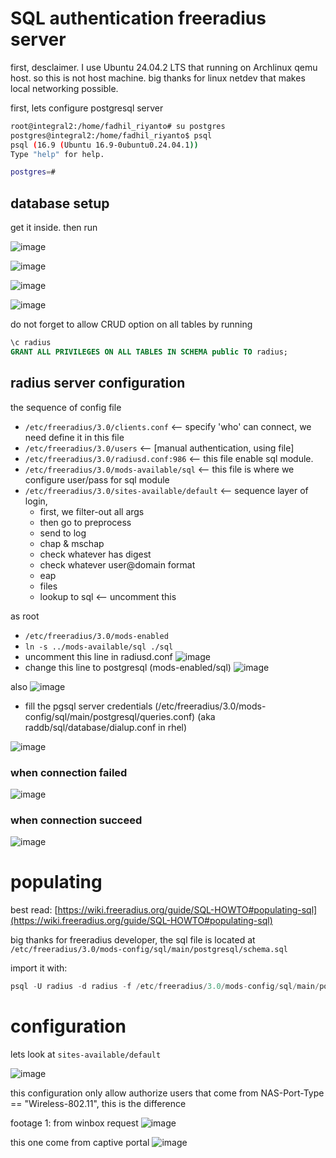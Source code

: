 # SQL authentication freeradius server

first, desclaimer. I use Ubuntu 24.04.2 LTS that running on Archlinux qemu host. so this is not host machine.
big thanks for linux netdev that makes local networking possible.

first, lets configure postgresql server 

```sh
root@integral2:/home/fadhil_riyanto# su postgres
postgres@integral2:/home/fadhil_riyanto$ psql
psql (16.9 (Ubuntu 16.9-0ubuntu0.24.04.1))
Type "help" for help.

postgres=# 
```
## database setup

get it inside. then run

![image](/assets/0b31f1fb1d97b32e112694dfd750fcc3b92093645f508ce8fa438a0db2cb899fd2f0998547e4bdc11ac18ebb15bb735e6418d9fae86960146d3acfed.png)

![image](/assets/5fb4e7aa16213974a3e2db1bf3f1efbf60963f9489610aa012244e484c45351272758aedd68c41b79f1a4dac034c30e5fea04f1ab2caf5efe849df87.png)

![image](/assets/7fffd04029a9a3640c8ffc737d03ef9339da23e60c7189f3a567e733c49cc24d569843fd1e7611015a05c06dd794129b7536bf92ef2e83caaddf40aa.png)

![image](/assets/5aab65a8641c5e71d111bbb878e53009adbe5b74d8715d5adb371fd4ba81a2b0873fbed49ae237c6c816e7d779535a5c5ada5173c566ae341c83177d.png)

do not forget to allow CRUD option on all tables by running

```sql
\c radius
GRANT ALL PRIVILEGES ON ALL TABLES IN SCHEMA public TO radius;
```

## radius server configuration 

the sequence of config file

- `/etc/freeradius/3.0/clients.conf` <-- specify 'who' can connect, we need define it in this file
- `/etc/freeradius/3.0/users` <-- [manual authentication, using file]
- `/etc/freeradius/3.0/radiusd.conf:986` <-- this file enable sql module.
- `/etc/freeradius/3.0/mods-available/sql` <-- this file is where we configure user/pass for sql module
- `/etc/freeradius/3.0/sites-available/default` <-- sequence layer of login, 
	- first, we filter-out all args
	- then go to preprocess
	- send to log
	- chap & mschap
	- check whatever has digest
	- check whatever user@domain format
	- eap
	- files
	- lookup to sql <-- uncomment this

as root

- `/etc/freeradius/3.0/mods-enabled`
- `ln -s ../mods-available/sql ./sql`
- uncomment this line in radiusd.conf
![image](/assets/d0665ba7eb645242c298dedbe2902e18796c7216dc8896139a721fab2415fa7611195ab9422d6948f86a427b9707e760fc0221f88fc230a67758b76d.png)
- change this line to postgresql (mods-enabled/sql)
![image](/assets/fdfd7b497384b6a5c5987b572b67fa8568798a334fadc2019039dcf90b8b6d534905f22318cf4c7af41a02ab7e2343f119de684f3044167e957c3196.png)

also 
![image](/assets/8d2a7f06a33c1eb1cd47bb7d3668d313b43431c18415335eecfbd41e24ea23ebaaf5ca351afa0987d3fa16a05fa05bb81f1324b17d8e7ef5abc916b4.png)
- fill the pgsql server credentials (/etc/freeradius/3.0/mods-config/sql/main/postgresql/queries.conf) (aka raddb/sql/database/dialup.conf in rhel)

![image](/assets/88a6744259611366420a5d727c6d0340d810087dab0abf04c70d2e2470cb06d85a74c82608b32feda254e2b333978fdcb4120294454460480cb4e270.png)

### when connection failed
![image](/assets/9717e76d53ae41ea098987ea8dfb4bbe936527330f4c1b9fb7aed97549ddb79ef0ef21a1663f8d9297537cc60cb768258b9a9fd4c959a1e48539bab6.png)

### when connection succeed
![image](/assets/4591156b3d62c9d877f6ae8def706c382955e5c8440c902c5098eac584894d6d24b8218338280b7b701156eec3cb480dacdbaac0b8947828932c72b0.png)

# populating
best read: [https://wiki.freeradius.org/guide/SQL-HOWTO#populating-sql](https://wiki.freeradius.org/guide/SQL-HOWTO#populating-sql)

big thanks for freeradius developer, the sql file is located at `/etc/freeradius/3.0/mods-config/sql/main/postgresql/schema.sql`

import it with: 

```sql
psql -U radius -d radius -f /etc/freeradius/3.0/mods-config/sql/main/postgresql/schema.sql
```

# configuration
lets look at `sites-available/default`

![image](/assets/b609f49cbcdf2c21d6291c8b173e74b9b8ff663c18c5bd1314fd3ec7eae39ec65ef238a89d9522f8ded12b3bd6ff1a0bcb2b6ce5fc5bc70146bb82f3.png)

this configuration only allow authorize users that come from NAS-Port-Type == "Wireless-802.11", this is the difference

footage 1: from winbox request
![image](/assets/599e5f76e91856db04f9d4cbdadd0d4c4384d7e073c91fa187c4754eefc83424ec9ecb304d5f166ae2204b4b6c471aa531e2b41045cb487d17e7440d.png)

this one come from captive portal
![image](/assets/b3d083c9d4dd4f95275e637bbf7a9a401086cd7bce221b536e1c500bf734d96647b0171dbca68e2d0e69fa23855bde1d9c4336f32c95289db615dcc3.png)